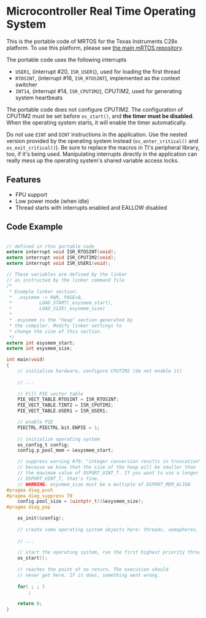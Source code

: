 # Microcontroller Real Time Operating System

This is the portable code of MRTOS for the Texas Instruments C28x platform. To use this
platform, please see [the main mRTOS repository](https://github.com/jdoe95/mrtos). 

The portable code uses the following interrupts
 * ``USER1``, (interrupt #20, ``ISR_USER1``), used for loading the first thread
 * ``RTOSINT``,  (interrupt #16, ``ISR_RTOSINT``), implemented as the context switcher
 * ``INT14``, (interrupt #14, ``ISR_CPUTIM2``), CPUTIM2, used for generating system heartbeats
  
 The portable code does not configure CPUTIM2. The configuration of CPUTIM2 must be 
 set before ``os_start()``, and __the timer must be disabled__. When the operating
 system starts, it will enable the timer automatically.
 
Do not use ``EINT`` and ``DINT`` instructions in the application. Use the nested
version provided by the operating system instead (``os_enter_critical()`` and 
``os_exit_critical()``). Be sure to replace the macros in TI's peripheral library,  
too, if it's being used. Manipulating interrupts directly in the application can
really mess up the operating system's shared variable access locks.

 
## Features

 * FPU support
 * Low power mode (when idle)
 * Thread starts with interrupts enabled and EALLOW disabled
 
## Code Example

```C

// defined in rtos portable code
extern interrupt void ISR_RTOSINT(void);
extern interrupt void ISR_CPUTIM2(void);
extern interrupt void ISR_USER1(void);

// These variables are defined by the linker 
// as instructed by the linker command file
/* 
 * Example linker section:
 * 	.esysmem :> RAM, PAGE=0,
 *			LOAD_START(_esysmem_start),
 *			LOAD_SIZE(_esysmem_size)
 *
 * .esysmem is the "heap" section generated by
 * the compiler. Modify linker settings to 
 * change the size of this section.  
 */
extern int esysmem_start;
extern int esysmem_size;

int main(void)
{
    // initialize hardware, configure CPUTIM2 (do not enable it)
	
    // ...
	
    // Fill PIE vector table
    PIE_VECT_TABLE.RTOSINT = ISR_RTOSINT;
    PIE_VECT_TABLE.TINT2 = ISR_CPUTIM2;
    PIE_VECT_TABLE.USER1 = ISR_USER1;

    // enable PIE
    PIECTRL.PIECTRL.bit.ENPIE = 1;
    
    // initialize operating system
    os_config_t config;
    config.p_pool_mem = &esysmem_start;

	// suppress warning #70: "integer conversion results in truncation"
	// because we know that the size of the heap will be smaller than 
	// the maximum value of OSPORT_UINT_T. If you want to use a longer
	// OSPORT_UINT_T, that's fine.
	// WARNING: esysmem_size must be a multiple of OSPORT_MEM_ALIGN
#pragma diag_push
#pragma diag_suppress 70
    config.pool_size = (uintptr_t)(&esysmem_size);
#pragma diag_pop

    os_init(&config);
    
    // create some operating system objects here: threads, semaphores, etc.
    
    // ... 
    
    // start the operating system, run the first highest priority thread
    os_start();
    
    // reaches the point of no return. The execution should
    // never get here. If it does, something went wrong.
    
    for( ; ; )
   		;
    
    return 0;
}

```
